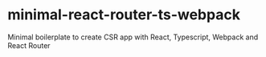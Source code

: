 # minimal-react-router-ts-webpack
Minimal boilerplate to create CSR app with React, Typescript, Webpack and React Router
